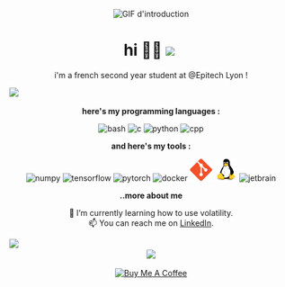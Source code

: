 <p align="center">
  <img src="https://c.tenor.com/LSDeBe2JAfoAAAAC/cat-coding.gif" alt="GIF d'introduction" width="auto" height="auto">
</p>

<h1 align="center"> hi 👩‍💻   <img src="https://visitor-badge.laobi.icu/badge?page_id=mjzlak.visitor-badge"/> ​</h1>
<p align="center">i'm a french second year student at @Epitech Lyon !</strong></p>
<img src="https://user-images.githubusercontent.com/73097560/115834477-dbab4500-a447-11eb-908a-139a6edaec5c.gif">

<p align="center"><strong> here's my programming languages :</strong></p>
<p align="center">
  <img src="https://cdn.jsdelivr.net/gh/devicons/devicon/icons/bash/bash-original.svg" alt="bash" width="40" height="40"/>
  <img src="https://cdn.jsdelivr.net/gh/devicons/devicon/icons/c/c-original.svg" alt="c" width="40" height="40"/>
  <img src="https://cdn.jsdelivr.net/gh/devicons/devicon/icons/python/python-original.svg" alt="python" width="40" height="40"/>
  <img src="https://cdn.jsdelivr.net/gh/devicons/devicon@latest/icons/cplusplus/cplusplus-original.svg" alt="cpp" width="40" height="40"/>
</p>

<p align="center"><strong> and here's my tools :</strong></p>
<p align="center">
  <img src="https://cdn.jsdelivr.net/gh/devicons/devicon/icons/numpy/numpy-original.svg" alt="numpy" width="40" height="40"/>
  <img src="https://cdn.jsdelivr.net/gh/devicons/devicon/icons/tensorflow/tensorflow-original.svg" alt="tensorflow" width="40" height="40"/>
  <img src="https://cdn.jsdelivr.net/gh/devicons/devicon/icons/pytorch/pytorch-original.svg" alt="pytorch" width="40" height="40"/>
  <img src="https://cdn.jsdelivr.net/gh/devicons/devicon/icons/docker/docker-original-wordmark.svg" alt="docker" width="40" height="40"/>
  <img src="https://raw.githubusercontent.com/devicons/devicon/master/icons/git/git-original.svg" alt="git" width="40" height="40"/>
  <img src="https://raw.githubusercontent.com/devicons/devicon/master/icons/linux/linux-original.svg" alt="linux" width="40" height="40"/>
  <img src="https://cdn.jsdelivr.net/gh/devicons/devicon/icons/jetbrains/jetbrains-original.svg" alt="jetbrain" width="40" height="40"/>
</p>

<p align="center"><strong> ..more about me</strong></p>
<p align="center">
  🔭 I’m currently learning how to use volatility.
  <br>
  📫 You can reach me on <a href="https://www.linkedin.com/in/marie-loeffer-a91520263/">LinkedIn</a>.
</p>

<img src="https://user-images.githubusercontent.com/73097560/115834477-dbab4500-a447-11eb-908a-139a6edaec5c.gif">
<div align="center">
  <img src="https://wakatime.com/badge/user/d365e559-9100-447c-a516-31e8d5c16c4f.svg"/>
  
</div>
<p align="center">
  <a href="https://www.buymeacoffee.com/mjzlak">
    <img src="https://www.buymeacoffee.com/assets/img/custom_images/yellow_img.png" alt="Buy Me A Coffee" width="auto" height="auto">
  </a>
</p>
<p align="center">
</p>

